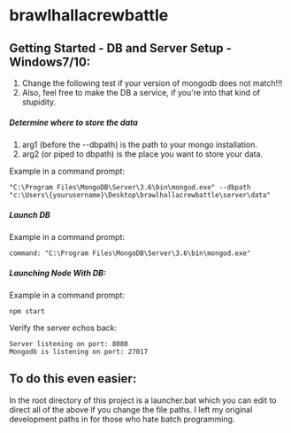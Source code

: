 # brawlhallacrewbattle

## Getting Started - DB and Server Setup - Windows7/10:

1. Change the following test if your version of mongodb does not match!!!
2. Also, feel free to make the DB a service, if you're into that kind of stupidity.

##### Determine where to store the data

1. arg1 (before the --dbpath) is the path to your mongo installation. 
2. arg2 (or piped to dbpath) is the place you want to store your data.

Example in a command prompt: 

```
"C:\Program Files\MongoDB\Server\3.6\bin\mongod.exe" --dbpath "c:\Users\{yourusername}\Desktop\brawlhallacrewbattle\server\data"
```

##### Launch DB

Example in a command prompt:

```
command: "C:\Program Files\MongoDB\Server\3.6\bin\mongod.exe"
```

##### Launching Node With DB:

Example in a command prompt:

```
npm start
```

Verify the server echos back: 
```
Server listening on port: 8080 
Mongodb is listening on port: 27017
```

## To do this even easier:

In the root directory of this project is a launcher.bat which you can edit to direct all of the above if you change the file paths.  I left my original development paths in for those who hate batch programming.